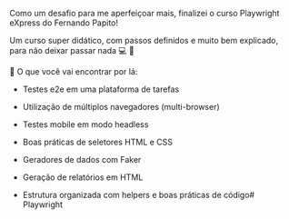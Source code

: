Como um desafio para me aperfeiçoar mais, finalizei o curso Playwright eXpress do Fernando Papito!

Um curso super didático, com passos definidos e muito bem explicado, para não deixar passar nada 💻 🔎 

📌 O que você vai encontrar por lá:

- Testes e2e em uma plataforma de tarefas

- Utilização de múltiplos navegadores (multi-browser)

- Testes mobile em modo headless

- Boas práticas de seletores HTML e CSS

- Geradores de dados com Faker

- Geração de relatórios em HTML

- Estrutura organizada com helpers e boas práticas de código# Playwright
